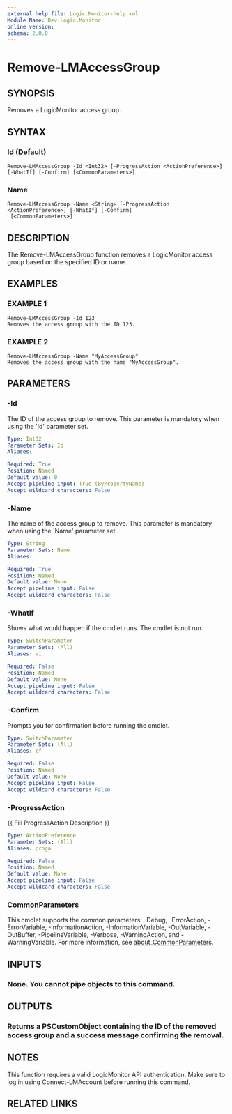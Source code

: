 ```yaml
---
external help file: Logic.Monitor-help.xml
Module Name: Dev.Logic.Monitor
online version:
schema: 2.0.0
---
```


# Remove-LMAccessGroup

## SYNOPSIS
Removes a LogicMonitor access group.

## SYNTAX

### Id (Default)
```
Remove-LMAccessGroup -Id <Int32> [-ProgressAction <ActionPreference>] [-WhatIf] [-Confirm] [<CommonParameters>]
```

### Name
```
Remove-LMAccessGroup -Name <String> [-ProgressAction <ActionPreference>] [-WhatIf] [-Confirm]
 [<CommonParameters>]
```

## DESCRIPTION
The Remove-LMAccessGroup function removes a LogicMonitor access group based on the specified ID or name.

## EXAMPLES

### EXAMPLE 1
```
Remove-LMAccessGroup -Id 123
Removes the access group with the ID 123.
```

### EXAMPLE 2
```
Remove-LMAccessGroup -Name "MyAccessGroup"
Removes the access group with the name "MyAccessGroup".
```

## PARAMETERS

### -Id
The ID of the access group to remove.
This parameter is mandatory when using the 'Id' parameter set.

```yaml
Type: Int32
Parameter Sets: Id
Aliases:

Required: True
Position: Named
Default value: 0
Accept pipeline input: True (ByPropertyName)
Accept wildcard characters: False
```

### -Name
The name of the access group to remove.
This parameter is mandatory when using the 'Name' parameter set.

```yaml
Type: String
Parameter Sets: Name
Aliases:

Required: True
Position: Named
Default value: None
Accept pipeline input: False
Accept wildcard characters: False
```

### -WhatIf
Shows what would happen if the cmdlet runs.
The cmdlet is not run.

```yaml
Type: SwitchParameter
Parameter Sets: (All)
Aliases: wi

Required: False
Position: Named
Default value: None
Accept pipeline input: False
Accept wildcard characters: False
```

### -Confirm
Prompts you for confirmation before running the cmdlet.

```yaml
Type: SwitchParameter
Parameter Sets: (All)
Aliases: cf

Required: False
Position: Named
Default value: None
Accept pipeline input: False
Accept wildcard characters: False
```

### -ProgressAction
{{ Fill ProgressAction Description }}

```yaml
Type: ActionPreference
Parameter Sets: (All)
Aliases: proga

Required: False
Position: Named
Default value: None
Accept pipeline input: False
Accept wildcard characters: False
```

### CommonParameters
This cmdlet supports the common parameters: -Debug, -ErrorAction, -ErrorVariable, -InformationAction, -InformationVariable, -OutVariable, -OutBuffer, -PipelineVariable, -Verbose, -WarningAction, and -WarningVariable. For more information, see [about_CommonParameters](http://go.microsoft.com/fwlink/?LinkID=113216).

## INPUTS

### None. You cannot pipe objects to this command.
## OUTPUTS

### Returns a PSCustomObject containing the ID of the removed access group and a success message confirming the removal.
## NOTES
This function requires a valid LogicMonitor API authentication.
Make sure to log in using Connect-LMAccount before running this command.

## RELATED LINKS

